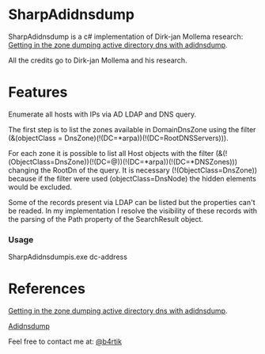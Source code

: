 # SharpAdidnsdump

SharpAdidnsdump is a c# implementation of Dirk-jan Mollema research: [Getting in the zone dumping active directory dns with adidnsdump](https://dirkjanm.io/getting-in-the-zone-dumping-active-directory-dns-with-adidnsdump/).

All the credits go to Dirk-jan Mollema and his research.

# Features

Enumerate all hosts with IPs via AD LDAP and DNS query.

The first step is to list the zones available in DomainDnsZone using the filter (&(objectClass = DnsZone)(!(DC=*arpa))(!(DC=RootDNSServers))).

For each zone it is possible to list all Host objects with the filter (&(!(ObjectClass=DnsZone))(!(DC=@))(!(DC=*arpa))(!(DC=*DNSZones))) changing the RootDn of the query. It is necessary (!(ObjectClass=DnsZone)) because if the filter were used (objectClass=DnsNode) the hidden elements would be excluded.

Some of the records present via LDAP can be listed but the properties can't be readed.
In my implementation I resolve the visibility of these records with the parsing of the Path property of the SearchResult object.

### Usage

SharpAdidnsdumpis.exe dc-address


# References

[Getting in the zone dumping active directory dns with adidnsdump](https://dirkjanm.io/getting-in-the-zone-dumping-active-directory-dns-with-adidnsdump/).

[Adidnsdump](https://github.com/dirkjanm/adidnsdump)



Feel free to contact me at: [@b4rtik](https://twitter.com/b4rtik)


